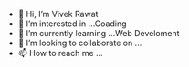 - 👋 Hi, I’m Vivek Rawat
- 👀 I’m interested in ...Coading
- 🌱 I’m currently learning ...Web Develoment 
- 💞️ I’m looking to collaborate on ...
- 📫 How to reach me ...

<!---
vsinghrawat/vsinghrawat is a ✨ special ✨ repository because its `README.md` (this file) appears on your GitHub profile.
You can click the Preview link to take a look at your changes.
--->
